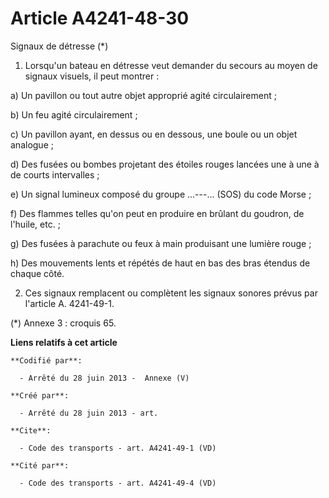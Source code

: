 # Article A4241-48-30

Signaux de détresse (*) 

1. Lorsqu'un bateau en détresse veut demander du secours au moyen de signaux visuels, il peut montrer : 

a) Un pavillon ou tout autre objet approprié agité circulairement ; 

b) Un feu agité circulairement ; 

c) Un pavillon ayant, en dessus ou en dessous, une boule ou un objet analogue ; 

d) Des fusées ou bombes projetant des étoiles rouges lancées une à une à de courts intervalles ; 

e) Un signal lumineux composé du groupe ...---... (SOS) du code Morse ; 

f) Des flammes telles qu'on peut en produire en brûlant du goudron, de l'huile, etc. ; 

g) Des fusées à parachute ou feux à main produisant une lumière rouge ; 

h) Des mouvements lents et répétés de haut en bas des bras étendus de chaque côté. 

2. Ces signaux remplacent ou complètent les signaux sonores prévus par l'article A. 4241-49-1. 

(*) Annexe 3 : croquis 65.

**Liens relatifs à cet article**

	**Codifié par**:

	  - Arrêté du 28 juin 2013 -  Annexe (V)

	**Créé par**:

	  - Arrêté du 28 juin 2013 - art.

	**Cite**:

	  - Code des transports - art. A4241-49-1 (VD)

	**Cité par**:

	  - Code des transports - art. A4241-49-4 (VD)
